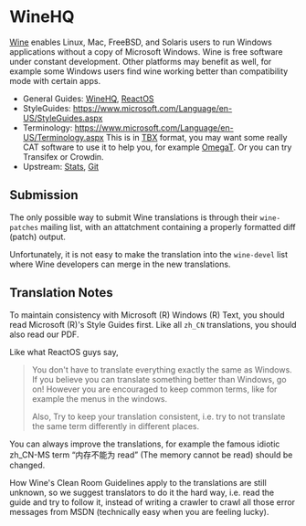 WineHQ
======

[Wine](http://winehq.org) enables Linux, Mac, FreeBSD, and Solaris users
to run Windows applications without a copy of Microsoft Windows. Wine 
is free software under constant development. Other platforms may benefit 
as well, for example some Windows users find wine working better
than compatibility mode with certain apps.

* General Guides: [WineHQ](https://wiki.winehq.org/Translating),
  [ReactOS](https://reactos.org/wiki/Translation_Introduction)
* StyleGuides: https://www.microsoft.com/Language/en-US/StyleGuides.aspx
* Terminology: https://www.microsoft.com/Language/en-US/Terminology.aspx
  This is in [TBX](https://en.wikipedia.org/wiki/TermBase_eXchange) format,
  you may want some really CAT software to use it to help you, for example
  [OmegaT](http://omegat.org). Or you can try Transifex or Crowdin.
* Upstream: [Stats](http://fgouget.free.fr/wine-po/),
  [Git](https://source.winehq.org/git/wine.git/tree/HEAD:/po)

Submission
----------

The only possible way to submit Wine translations is through their 
`wine-patches` mailing list, with an attatchment containing a properly
formatted diff (patch) output.

Unfortunately, it is not easy to make the translation into the 
`wine-devel` list where Wine developers can merge in the new 
translations.

Translation Notes
-----------------

To maintain consistency with Microsoft (R) Windows (R) Text, you should
read Microsoft (R)'s Style Guides first. Like all `zh_CN` translations,
you should also read our PDF.

Like what ReactOS guys say, 
> You don't have to translate everything exactly the same as Windows.
> If you believe you can translate something better than Windows, go on!
> However you are encouraged to keep common terms, like for example the
> menus in the windows.
>
> Also, Try to keep your translation consistent, i.e. try to not translate
> the same term differently in different places.

You can always improve the translations, for example the famous idiotic
zh_CN-MS term “内存不能为 read” (The memory cannot be read) should be
changed.

How Wine's Clean Room Guidelines apply to the translations are still unknown,
so we suggest translators to do it the hard way, i.e. read the guide and try
to follow it, instead of writing a crawler to crawl all those error messages
from MSDN (technically easy when you are feeling lucky).

